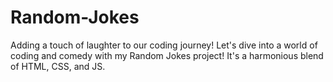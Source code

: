 # Random-Jokes
Adding a touch of laughter to our coding journey! Let's dive into a world of coding and comedy with my Random Jokes project! It's a harmonious blend of HTML, CSS, and JS. 
